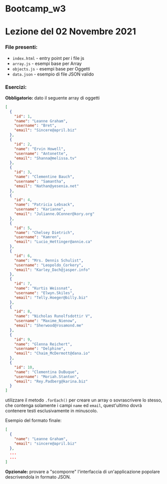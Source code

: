 # Bootcamp_w3

# Lezione del 02 Novembre 2021

### File presenti:
* `index.html` - entry point per i file js
* `array.js` - esempi base per Array
* `objects.js` - esempi base per Oggetti
* `data.json` - esempio di file JSON valido

### Esercizi:

**Obbligatorio:** dato il seguente array di oggetti

```json
[
  {
    "id": 1,
    "name": "Leanne Graham",
    "username": "Bret",
    "email": "Sincere@april.biz"
  },
  {
    "id": 2,
    "name": "Ervin Howell",
    "username": "Antonette",
    "email": "Shanna@melissa.tv"
  },
  {
    "id": 3,
    "name": "Clementine Bauch",
    "username": "Samantha",
    "email": "Nathan@yesenia.net"
  },
  {
    "id": 4,
    "name": "Patricia Lebsack",
    "username": "Karianne",
    "email": "Julianne.OConner@kory.org"
  },
  {
    "id": 5,
    "name": "Chelsey Dietrich",
    "username": "Kamren",
    "email": "Lucio_Hettinger@annie.ca"
  },
  {
    "id": 6,
    "name": "Mrs. Dennis Schulist",
    "username": "Leopoldo_Corkery",
    "email": "Karley_Dach@jasper.info"
  },
  {
    "id": 7,
    "name": "Kurtis Weissnat",
    "username": "Elwyn.Skiles",
    "email": "Telly.Hoeger@billy.biz"
  },
  {
    "id": 8,
    "name": "Nicholas Runolfsdottir V",
    "username": "Maxime_Nienow",
    "email": "Sherwood@rosamond.me"
  },
  {
    "id": 9,
    "name": "Glenna Reichert",
    "username": "Delphine",
    "email": "Chaim_McDermott@dana.io"
  },
  {
    "id": 10,
    "name": "Clementina DuBuque",
    "username": "Moriah.Stanton",
    "email": "Rey.Padberg@karina.biz"
  }
]
```

utilizzare il metodo `.forEach()` per creare un array o sovrascrivere lo stesso, che contenga solamente i campi `name` ed `email`, quest'ultimo dovrà contenere testi esclusivamente in minuscolo.

Esempio del formato finale:

```json
[
  {
    "name": "Leanne Graham",
    "email": "sincere@april.biz"
  },
  ...
  ...
]
```


**Opzionale:** provare a "scomporre" l'interfaccia di un'applicazione popolare descrivendola in formato JSON.

